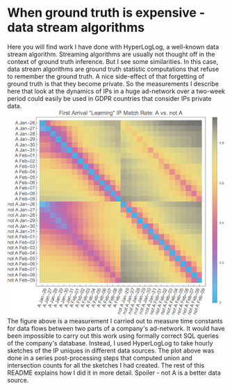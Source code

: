 # When ground truth is expensive - data stream algorithms
Here you will find work I have done with HyperLogLog, a well-known data stream algorithm. Streaming algorithms are usually not thought off in the context of ground truth inference. But I see some similarities. In this case, data stream algorithms are ground truth statistic computations that refuse to remember the ground truth. A nice side-effect of that forgetting of ground truth is that they become private. So the measurements I describe here that look at the dynamics of IPs in a huge ad-network over a two-week period could easily be used in GDPR countries that consider IPs private data.
![A First Arrivals in not A](./AvsNotAIPFirstArrivalMatchRate.png)
The figure above is a measurement I carried out to measure time constants for data flows between two parts of a company's ad-network. It would have been impossible to carry out this work using formally correct SQL queries of the company's database. Instead, I used HyperLogLog to take hourly sketches of the IP uniques in different data sources. The plot above was done in a series post-processing steps that computed union and intersection counts for all the sketches I had created. The rest of this README explains how I did it in more detail. Spoiler - not A is a better data source.